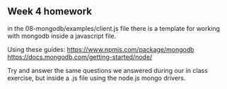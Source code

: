 ## Week 4 homework

in the 08-mongodb/examples/client.js file there is a template for working with
mongodb inside a javascript file.

Using these guides:
https://www.npmjs.com/package/mongodb
https://docs.mongodb.com/getting-started/node/

Try and answer the same questions we answered during our in class exercise, but
inside a .js file using the node.js mongo drivers.
